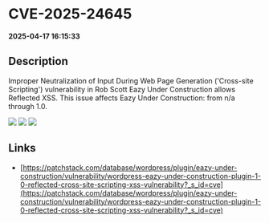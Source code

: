 # CVE-2025-24645

**2025-04-17 16:15:33**

## Description
Improper Neutralization of Input During Web Page Generation ('Cross-site Scripting') vulnerability in Rob Scott Eazy Under Construction allows Reflected XSS. This issue affects Eazy Under Construction: from n/a through 1.0.

![](https://img.shields.io/static/v1?label=Score&message=7.1&color=red)
![](https://img.shields.io/static/v1?label=Severity&message=HIGH&color=red)
![](https://img.shields.io/static/v1?label=CWE&message=XSS&color=green)

## Links
- [https://patchstack.com/database/wordpress/plugin/eazy-under-construction/vulnerability/wordpress-eazy-under-construction-plugin-1-0-reflected-cross-site-scripting-xss-vulnerability?_s_id=cve](https://patchstack.com/database/wordpress/plugin/eazy-under-construction/vulnerability/wordpress-eazy-under-construction-plugin-1-0-reflected-cross-site-scripting-xss-vulnerability?_s_id=cve)
